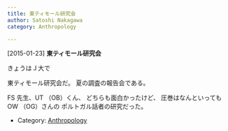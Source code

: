 ```yaml
---
title: 東ティモール研究会
author: Satoshi Nakagawa
category: Anthropology

---
```


[2015-01-23] **東ティモール研究会** 

 きょうはＪ大で

東ティモール研究会だ。
夏の調査の報告会である。

 FS 先生、UT （OB）くん、
どちらも面白かったけど、
圧巻はなんといってもOW （OG）さんの
ポルトガル話者の研究だった。

- Category: [Anthropology](https://merapano.github.io/categories.html#Anthropology)

